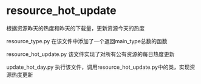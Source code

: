 resource_hot_update
===================

根据资源昨天的热度和昨天的下载量，更新资源今天的热度

resource_type.py
在该文件中添加了一个返回main_type总数的函数

resource_hot_update.py
该文件实现了对所有公有资源的每日热度更新

update_hot_day.py
执行该文件，调用resource_hot_update.py中的类，实现资源热度更新

